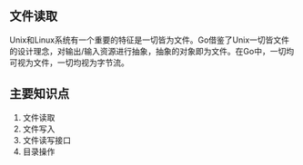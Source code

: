 ## 文件读取

Unix和Linux系统有一个重要的特征是一切皆为文件。Go借鉴了Unix一切皆文件的设计理念，对输出/输入资源进行抽象，抽象的对象即为文件。在Go中，一切均可视为文件，一切均视为字节流。

## 主要知识点

1. 文件读取
2. 文件写入
3. 文件读写接口
4. 目录操作
